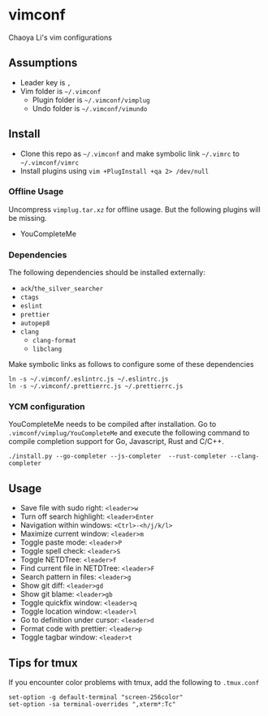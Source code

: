 # vimconf

Chaoya Li's vim configurations

## Assumptions

- Leader key is `,`
- Vim folder is `~/.vimconf`
  - Plugin folder is `~/.vimconf/vimplug`
  - Undo folder is `~/.vimconf/vimundo`

## Install

- Clone this repo as `~/.vimconf` and make symbolic link `~/.vimrc` to `~/.vimconf/vimrc`
- Install plugins using `vim +PlugInstall +qa 2> /dev/null`

### Offline Usage

Uncompress `vimplug.tar.xz` for offline usage. But the following plugins will be missing.

- YouCompleteMe

### Dependencies

The following dependencies should be installed externally:

- `ack`/`the_silver_searcher`
- `ctags`
- `eslint`
- `prettier`
- `autopep8`
- `clang`
  - `clang-format`
  - `libclang`

Make symbolic links as follows to configure some of these dependencies

```
ln -s ~/.vimconf/.eslintrc.js ~/.eslintrc.js
ln -s ~/.vimconf/.prettierrc.js ~/.prettierrc.js
```

### YCM configuration

YouCompleteMe needs to be compiled after installation. Go to `.vimconf/vimplug/YouCompleteMe` and execute the following command to compile completion support for Go, Javascript, Rust and C/C++.
```
./install.py --go-completer --js-completer  --rust-completer --clang-completer
```

## Usage

- Save file with sudo right: `<leader>w`
- Turn off search highlight: `<leader>Enter`
- Navigation within windows: `<Ctrl>-<h/j/k/l>`
- Maximize current window: `<leader>m`
- Toggle paste mode: `<leader>P`
- Toggle spell check: `<leader>S`
- Toggle NETDTree: `<leader>f`
- Find current file in NETDTree: `<leader>F`
- Search pattern in files: `<leader>g`
- Show git diff: `<leader>gd`
- Show git blame: `<leader>gb`
- Toggle quickfix window: `<leader>q`
- Toggle location window: `<leader>l`
- Go to definition under cursor: `<leader>d`
- Format code with prettier: `<leader>p`
- Toggle tagbar window: `<leader>t`

## Tips for tmux

If you encounter color problems with tmux, add the following to `.tmux.conf`
```
set-option -g default-terminal "screen-256color"
set-option -sa terminal-overrides ",xterm*:Tc"
```


